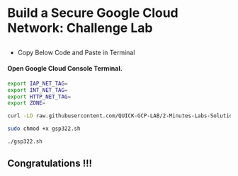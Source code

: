 
# Build a Secure Google Cloud Network: Challenge Lab

## 

- Copy Below Code and Paste in Terminal

#### Open Google Cloud Console Terminal.


```bash
export IAP_NET_TAG=
export INT_NET_TAG=
export HTTP_NET_TAG=
export ZONE=

curl -LO raw.githubusercontent.com/QUICK-GCP-LAB/2-Minutes-Labs-Solutions/main/Build%20a%20Secure%20Google%20Cloud%20Network%20Challenge%20Lab/gsp322.sh

sudo chmod +x gsp322.sh

./gsp322.sh
```



## Congratulations !!!

